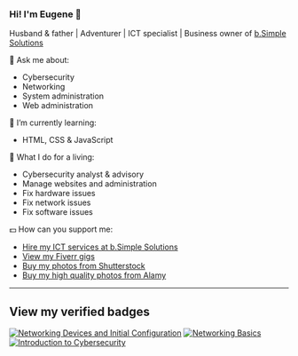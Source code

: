 ### Hi! I'm Eugene 👋

Husband & father | Adventurer | ICT specialist | Business owner of [b.Simple Solutions](https://bsimple.space)

💬 Ask me about:

- Cybersecurity
- Networking
- System administration
- Web administration

🌱 I’m currently learning:

- HTML, CSS & JavaScript

🎣 What I do for a living:

- Cybersecurity analyst & advisory
- Manage websites and administration
- Fix hardware issues
- Fix network issues
- Fix software issues

💵 How can you support me:

- [Hire my ICT services at b.Simple Solutions](https://bsimple.space)
- [View my Fiverr gigs](https://www.fiverr.com/eugenewongwa)
- [Buy my photos from Shutterstock](https://www.shutterstock.com/g/ligenediary)
- [Buy my high quality photos from Alamy](https://www.alamy.com/portfolio/ligenediary)

---

## View my verified badges

<!--START_SECTION:badges-->

[![Networking Devices and Initial Configuration](https://images.credly.com/size/110x110/images/88316fe8-5651-4e61-a6be-5be1558f049e/image.png)](http://www.credly.com/badges/46459fd0-5709-41f8-a292-a43c720a6789 "Networking Devices and Initial Configuration")
[![Networking Basics](https://images.credly.com/size/110x110/images/5bdd6a39-3e03-4444-9510-ecff80c9ce79/image.png)](http://www.credly.com/badges/00e3011f-cfbf-413d-9c4c-c383af9fe96e "Networking Basics")
[![Introduction to Cybersecurity](https://images.credly.com/size/110x110/images/af8c6b4e-fc31-47c4-8dcb-eb7a2065dc5b/I2CS__1_.png)](http://www.credly.com/badges/65da2141-d6f9-421a-80b2-df2fb52fff13 "Introduction to Cybersecurity")

